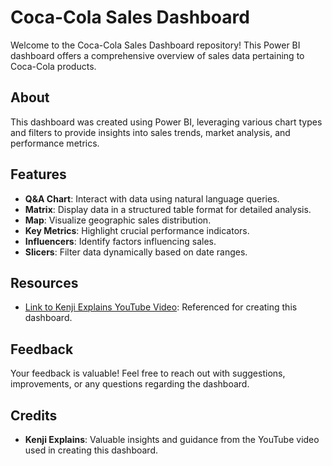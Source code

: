 # Coca-Cola Sales Dashboard

Welcome to the Coca-Cola Sales Dashboard repository! This Power BI dashboard offers a comprehensive overview of sales data pertaining to Coca-Cola products.

## About
This dashboard was created using Power BI, leveraging various chart types and filters to provide insights into sales trends, market analysis, and performance metrics.

## Features
- **Q&A Chart**: Interact with data using natural language queries.
- **Matrix**: Display data in a structured table format for detailed analysis.
- **Map**: Visualize geographic sales distribution.
- **Key Metrics**: Highlight crucial performance indicators.
- **Influencers**: Identify factors influencing sales.
- **Slicers**: Filter data dynamically based on date ranges.

## Resources
- [Link to Kenji Explains YouTube Video](https://www.youtube.com/watch?v=NISsW-bVAwU): Referenced for creating this dashboard.

## Feedback
Your feedback is valuable! Feel free to reach out with suggestions, improvements, or any questions regarding the dashboard.

## Credits
- **Kenji Explains**: Valuable insights and guidance from the YouTube video used in creating this dashboard.
